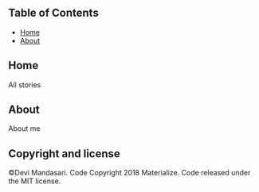 ## Table of Contents
- [Home](#home)
- [About](#about)

## Home
All stories

## About
About me

## Copyright and license
©Devi Mandasari. Code Copyright 2018 Materialize. Code released under the MIT license.
